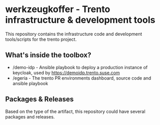 # werkzeugkoffer - Trento infrastructure & development tools

This repository contains the infrastructure code and development tools/scripts for the trento project.

## What's inside the toolbox?

- /demo-idp - Ansible playbook to deploy a production instance of keycloak, used by https://demoidp.trento.suse.com
- /egeria - The trento PR environments dashboard, source code and ansible playbook




## Packages & Releases

Based on the type of the artifact, this repository could have several packages and releases.

